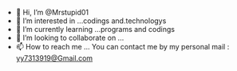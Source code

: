 - 👋 Hi, I’m @Mrstupid01
- 👀 I’m interested in ...codings and.technologys
- 🌱 I’m currently learning ...programs and codings
- 💞️ I’m looking to collaborate on ...
- 📫 How to reach me ... You can contact me by my  personal mail : yy7313919@Gmail.com

<!---
Mrstupid01/Mrstupid01 is a ✨ special ✨ repository because its `README.md` (this file) appears on your GitHub profile.
You can click the Preview link to take a look at your changes.
--->

